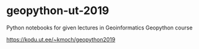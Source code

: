 # geopython-ut-2019

Python notebooks for given lectures in Geoinformatics Geopython course

https://kodu.ut.ee/~kmoch/geopython2019


